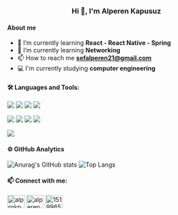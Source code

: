 <h3 align="center">Hi 👋, I'm Alperen Kapusuz</h3>

<h4 align="left">About me</h4>

- 🌱 I’m currently learning **React - React Native - Spring**
- 🌱 I’m currently learning **Networking**
- 📫 How to reach me **sefalperen21@gmail.com**
- 💻 I'm currently studying **computer engineering**

<h4 align="left">🛠  Languages and Tools:</h4>

<img src="https://img.shields.io/badge/Java-ED8B00?style=for-the-badge&logo=java&logoColor=white"> <img src="https://img.shields.io/badge/JavaScript-323330?style=for-the-badge&logo=javascript&logoColor=F7DF1E"> 
<img src="https://img.shields.io/badge/HTML-239120?style=for-the-badge&logo=html5&logoColor=white">
<img src="https://img.shields.io/badge/CSS-239120?&style=for-the-badge&logo=css3&logoColor=white">

<img src="https://img.shields.io/badge/Bootstrap-563D7C?style=for-the-badge&logo=bootstrap&logoColor=white"> <img src="https://img.shields.io/badge/Spring-6DB33F?style=for-the-badge&logo=spring&logoColor=white">
<img src="https://img.shields.io/badge/React-lightblue?style=for-the-badge&logo=react&logoColor=blue">
<img src="https://img.shields.io/badge/React-Native?style=for-the-badge&logo=react&logoColor=blue">

<img src="https://img.shields.io/badge/MongoDB-4EA94B?style=for-the-badge&logo=mongodb&logoColor=white">

<h4 align="left">⚙️  GitHub Analytics</h4>

![Anurag's GitHub stats](https://github-readme-stats.vercel.app/api?username=alperenkapusuz&show_icons=true&theme=cobalt)
![Top Langs](https://github-readme-stats.vercel.app/api/top-langs/?username=alperenkapusuz&layout=compact&theme=cobalt)


<h4 align="left">📫  Connect with me:</h4>
<p align="left">
<a href="https://twitter.com/alprnkpsz" target="blank"><img align="center" src="https://raw.githubusercontent.com/rahuldkjain/github-profile-readme-generator/master/src/images/icons/Social/twitter.svg" alt="alprnkpsz" height="30" width="40" /></a>
<a href="https://linkedin.com/in/alperen-kapusuz-a72a381a5" target="blank"><img align="center" src="https://raw.githubusercontent.com/rahuldkjain/github-profile-readme-generator/master/src/images/icons/Social/linked-in-alt.svg" alt="alperen-kapusuz-a72a381a5" height="30" width="40" /></a>
<a href="https://stackoverflow.com/users/15199653" target="blank"><img align="center" src="https://raw.githubusercontent.com/rahuldkjain/github-profile-readme-generator/master/src/images/icons/Social/stack-overflow.svg" alt="15199653" height="30" width="40" /></a>
</p>


